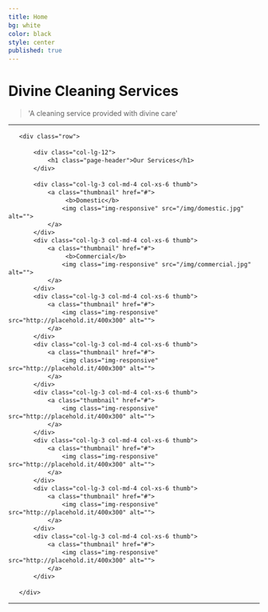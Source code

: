 ```yaml
---
title: Home
bg: white
color: black
style: center
published: true
---
```


# **Divine Cleaning Services**

<!---
![image-title-here](/img/h2.jpg){:class="img-responsive"}
-->

>'A cleaning service provided with divine care'

---

<div class="container">

       <div class="row">

           <div class="col-lg-12">
               <h1 class="page-header">Our Services</h1>
           </div>

           <div class="col-lg-3 col-md-4 col-xs-6 thumb">
               <a class="thumbnail" href="#">
                    <b>Domestic</b>
                   <img class="img-responsive" src="/img/domestic.jpg" alt="">
               </a>
           </div>
           <div class="col-lg-3 col-md-4 col-xs-6 thumb">
               <a class="thumbnail" href="#">
                    <b>Commercial</b>
                   <img class="img-responsive" src="/img/commercial.jpg" alt="">
               </a>
           </div>
           <div class="col-lg-3 col-md-4 col-xs-6 thumb">
               <a class="thumbnail" href="#">
                   <img class="img-responsive" src="http://placehold.it/400x300" alt="">
               </a>
           </div>
           <div class="col-lg-3 col-md-4 col-xs-6 thumb">
               <a class="thumbnail" href="#">
                   <img class="img-responsive" src="http://placehold.it/400x300" alt="">
               </a>
           </div>
           <div class="col-lg-3 col-md-4 col-xs-6 thumb">
               <a class="thumbnail" href="#">
                   <img class="img-responsive" src="http://placehold.it/400x300" alt="">
               </a>
           </div>
           <div class="col-lg-3 col-md-4 col-xs-6 thumb">
               <a class="thumbnail" href="#">
                   <img class="img-responsive" src="http://placehold.it/400x300" alt="">
               </a>
           </div>
           <div class="col-lg-3 col-md-4 col-xs-6 thumb">
               <a class="thumbnail" href="#">
                   <img class="img-responsive" src="http://placehold.it/400x300" alt="">
               </a>
           </div>
           <div class="col-lg-3 col-md-4 col-xs-6 thumb">
               <a class="thumbnail" href="#">
                   <img class="img-responsive" src="http://placehold.it/400x300" alt="">
               </a>
           </div>
          
       </div>
       
</div>

---
